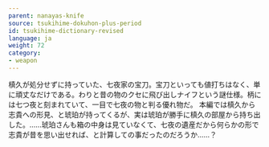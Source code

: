 ```yaml
---
parent: nanayas-knife
source: tsukihime-dokuhon-plus-period
id: tsukihime-dictionary-revised
language: ja
weight: 72
category:
- weapon
---
```


槙久が処分せずに持っていた、七夜家の宝刀。宝刀といっても値打ちはなく、単に頑丈なだけである。わりと昔の物のクセに飛び出しナイフという謎仕様。柄には七つ夜と刻まれていて、一目で七夜の物と判る優れ物だ。
本編では槙久から志貴への形見、と琥珀が持ってくるが、実は琥珀が勝手に槙久の部屋から持ち出した。……琥珀さんも箱の中身は見ていなくて、七夜の遺産だから何らかの形で志貴が昔を思い出せれば、と計算しての事だったのだろうか……？
